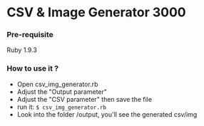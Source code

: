 # CSV & Image Generator 3000

### Pre-requisite
Ruby 1.9.3

### How to use it ?
- Open csv_img_generator.rb
- Adjust the "Output parameter"
- Adjust the "CSV parameter" then save the file
- run it: `$ csv_img_generator.rb`
- Look into the folder /output, you'll see the generated csv/img
